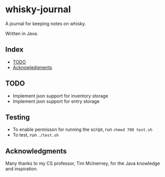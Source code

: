 # whisky-journal

A journal for keeping notes on whisky.

Written in Java.

## Index

- [TODO](#todo)
- [Acknowledgments](#acknowledgments)

## TODO

- Implement json support for inventory storage
- Implement json support for entry storage

## Testing

- To enable permisson for running the script, run `chmod 700 test.sh`
- To test, run `./test.sh`

## Acknowledgments

Many thanks to my CS professor, Tim McInerney, for the Java knowledge and inspiration.